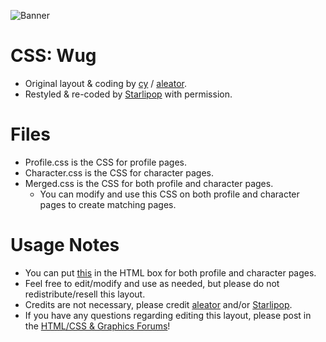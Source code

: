 ![Banner](http://i.imgur.com/sDy5oA4.png)

# CSS: Wug
- Original layout & coding by [cy](http://toyhou.se/cy) / [aleator](http://toyhou.se/aleator).
- Restyled & re-coded by [Starlipop](http://toyhou.se/Starlipop) with permission.

# Files
- Profile.css is the CSS for profile pages.
- Character.css is the CSS for character pages.
- Merged.css is the CSS for both profile and character pages.
    - You can modify and use this CSS on both profile and character pages to create matching pages.

# Usage Notes
- You can put [this](http://loader.8bitbirdsong.net/text/view/4) in the HTML box for both profile and character pages.
- Feel free to edit/modify and use as needed, but please do not redistribute/resell this layout.
- Credits are not necessary, please credit [aleator](http://toyhou.se/aleator) and/or [Starlipop](http://toyhou.se/Starlipop).
- If you have any questions regarding editing this layout, please post in the [HTML/CSS & Graphics Forums](http://toyhou.se/~forums/16.htmlcss-graphics)!
